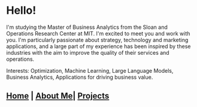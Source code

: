 # Hello! 

I'm studying the Master of Business Analytics from the Sloan and Operations Research Center at MIT. I'm excited to meet you and work with you. 
I'm particularly passionate about strategy, technology and marketing applications, and a large part of my experience has been inspired by these industries with the aim to improve the quality of their services and operations.

Interests: Optimization, Machine Learning, Large Language Models, Business Analytics, Applications for driving business value.

## [Home](index.html) | [About Me](about.html)| [Projects](projects.html)
